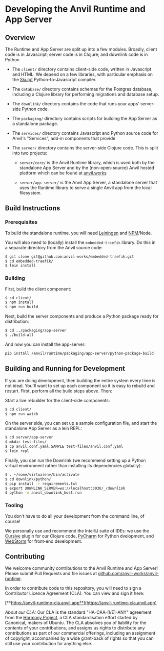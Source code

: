 # Developing the Anvil Runtime and App Server

## Overview

The Runtime and App Server are split up into a few modules. Broadly, client code is in Javascript; server code is in Clojure; and downlink code is in Python.

* The `client/` directory contains client-side code, written in Javascript and HTML. We depend on a few libraries, with particular emphasis on the [Skulpt](https://skulpt.org) Python-to-Javascript compiler.

* The `database/` directory contains schemas for the Postgres database, including a Clojure library for performing migrations and database setup.

* The `downlink/` directory contains the code that runs your apps' server-side Python code.

* The `packaging/` directory contains scripts for building the App Server as a standalone package.

* The `services/` directory contains Javascript and Python source code for Anvil's "Services", add-in components that provide 

* The `server/` directory contains the server-side Clojure code. This is split into two projects:

  * `server/core/` is the Anvil Runtime library, which is used both by the standalone App Server and by the (non-open-source) Anvil hosted platform which can be found at [anvil.works](https://anvil.works)

  * `server/app-server/` is the Anvil App Server, a standalone server that uses the Runtime library to serve a single Anvil app from the local filesystem.


## Build Instructions

### Prerequisites

To build the standalone runtime, you will need [Leiningen](https://leiningen.org) and [NPM](https://npmjs.com)/Node.

You will also need to (locally) install the `embedded-traefik` library. Do this in a separate directory from the Anvil source code:

```bash
$ git clone git@github.com:anvil-works/embedded-traefik.git
$ cd embedded-traefik/
$ lein install
```

### Building

First, build the client component:

```bash
$ cd client/
$ npm install
$ npm run build
```

Next, build the server components and produce a Python package ready for distribution:

```bash
$ cd ../packaging/app-server
$ ./build-all
```

And now you can install the app-server:
```bash
pip install /anvil/runtime/packaging/app-server/python-package-build
```

## Building and Running for Development

If you are doing development, then building the entire system every time is not ideal. You'll want to set up each component so it is easy to rebuild and restart. First, perform all the build steps above. Then:

Start a live rebuilder for the client-side components:

```bash
$ cd client/
$ npm run watch
```

On the server side, you can set up a sample configuration file, and start the standalone App Server as a lein REPL:

```bash
$ cd server/app-server
$ mkdir test-files/
$ cp anvil.conf.yaml.SAMPLE test-files/anvil.conf.yaml
$ lein repl
```


Finally, you can run the Downlink (we recommend setting up a Python virtual environment rather than installing its dependencies globally):

```bash
$ . ~/some/virtualenv/bin/activate
$ cd downlink/python/
$ pip install -r requirements.txt
$ export DOWNLINK_SERVER=ws://localhost:3030/_/downlink
$ python -m anvil_downlink_host.run
```

### Tooling

You don't have to do all your development from the command line, of course!

We personally use and recommend the IntelliJ suite of IDEs: we use the [Cursive](https://cursive-ide.com/) plugin for our Clojure code, [PyCharm](https://www.jetbrains.com/pycharm/) for Python dvelopment, and [WebStorm](https://www.jetbrains.com/webstorm/) for front-end development.


## Contributing

We welcome community contributions to the Anvil Runtime and App Server! Please submit Pull Requests and file issues at [github.com/anvil-works/anvil-runtime](https://github.com/anvil-works/anvil-runtime).

In order to contribute code to this repository, you will need to sign a Contributor Licence Agreement (CLA). You can view and sign it here:

[**https://anvil-runtime-cla.anvil.app**](https://anvil-runtime-cla.anvil.app)


*About our CLA:* Our CLA is the standard "HA-CAA-[I/E]-ANY" agreement from the [Harmony Project](http://harmonyagreements.org), a CLA standardisation effort started by Canonical, makers of Ubuntu. The CLA absolves you of liability for the contents of your contributions, and assigns us rights to distribute any contributions as part of our commercial offerings, including an assignment of copyright, accompanied by a wide grant-back of rights so that you can still use your contribution for anything else.
